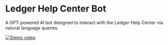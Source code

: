# Ledger Help Center Bot
A GPT-powered AI bot designed to interact with the Ledger Help Center via natural language queries.

[![Demo video](https://img.youtube.com/vi/vflHvYIAjLo/0.jpg)](https://www.youtube.com/watch?v=vflHvYIAjLo)

